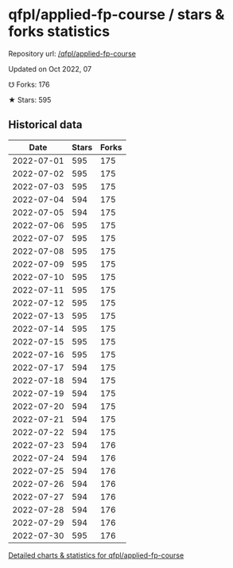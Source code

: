 # qfpl/applied-fp-course / stars & forks statistics

Repository url: [/qfpl/applied-fp-course](https://github.com/qfpl/applied-fp-course)

Updated on Oct 2022, 07

☋ Forks: 176

★ Stars: 595

## Historical data
| Date | Stars | Forks |
|------|-------|-------|
| 2022-07-01 | 595 | 175 | 
| 2022-07-02 | 595 | 175 | 
| 2022-07-03 | 595 | 175 | 
| 2022-07-04 | 594 | 175 | 
| 2022-07-05 | 594 | 175 | 
| 2022-07-06 | 595 | 175 | 
| 2022-07-07 | 595 | 175 | 
| 2022-07-08 | 595 | 175 | 
| 2022-07-09 | 595 | 175 | 
| 2022-07-10 | 595 | 175 | 
| 2022-07-11 | 595 | 175 | 
| 2022-07-12 | 595 | 175 | 
| 2022-07-13 | 595 | 175 | 
| 2022-07-14 | 595 | 175 | 
| 2022-07-15 | 595 | 175 | 
| 2022-07-16 | 595 | 175 | 
| 2022-07-17 | 594 | 175 | 
| 2022-07-18 | 594 | 175 | 
| 2022-07-19 | 594 | 175 | 
| 2022-07-20 | 594 | 175 | 
| 2022-07-21 | 594 | 175 | 
| 2022-07-22 | 594 | 175 | 
| 2022-07-23 | 594 | 176 | 
| 2022-07-24 | 594 | 176 | 
| 2022-07-25 | 594 | 176 | 
| 2022-07-26 | 594 | 176 | 
| 2022-07-27 | 594 | 176 | 
| 2022-07-28 | 594 | 176 | 
| 2022-07-29 | 594 | 176 | 
| 2022-07-30 | 595 | 176 | 


[Detailed charts & statistics for qfpl/applied-fp-course](https://reviewgithub.com/rep/qfpl/applied-fp-course)
